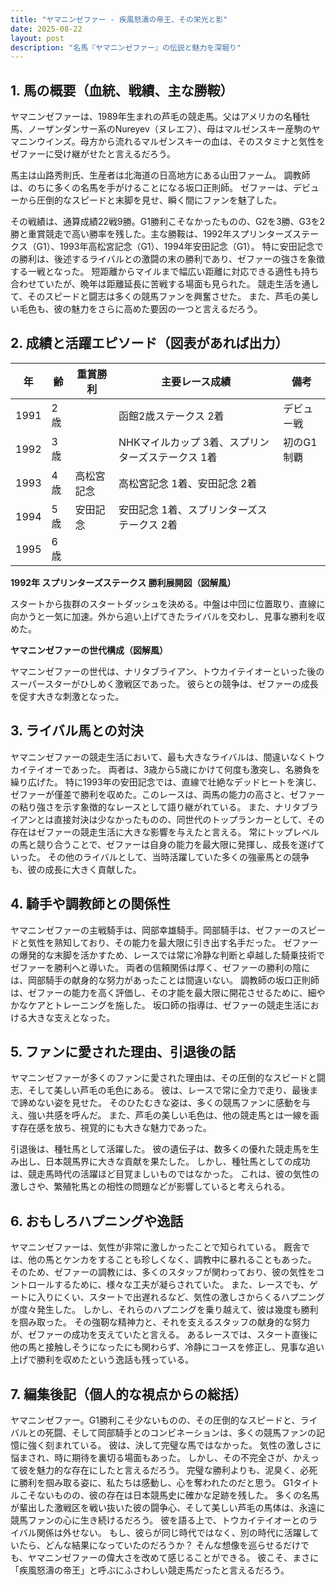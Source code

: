 ```yaml
---
title: "ヤマニンゼファー - 疾風怒濤の帝王、その栄光と影"
date: 2025-08-22
layout: post
description: "名馬『ヤマニンゼファー』の伝説と魅力を深堀り"
---
```


## 1. 馬の概要（血統、戦績、主な勝鞍）

ヤマニンゼファーは、1989年生まれの芦毛の競走馬。父はアメリカの名種牡馬、ノーザンダンサー系のNureyev（ヌレエフ）、母はマルゼンスキー産駒のヤマニンウインズ。母方から流れるマルゼンスキーの血は、そのスタミナと気性をゼファーに受け継がせたと言えるだろう。  

馬主は山路秀則氏、生産者は北海道の日高地方にある山田ファーム。  調教師は、のちに多くの名馬を手がけることになる坂口正則師。  ゼファーは、デビューから圧倒的なスピードと末脚を見せ、瞬く間にファンを魅了した。

その戦績は、通算成績22戦9勝。G1勝利こそなかったものの、G2を3勝、G3を2勝と重賞競走で高い勝率を残した。主な勝鞍は、1992年スプリンターズステークス（G1）、1993年高松宮記念（G1）、1994年安田記念（G1）。  特に安田記念での勝利は、後述するライバルとの激闘の末の勝利であり、ゼファーの強さを象徴する一戦となった。  短距離からマイルまで幅広い距離に対応できる適性も持ち合わせていたが、晩年は距離延長に苦戦する場面も見られた。  競走生活を通して、そのスピードと闘志は多くの競馬ファンを興奮させた。  また、芦毛の美しい毛色も、彼の魅力をさらに高めた要因の一つと言えるだろう。


## 2. 成績と活躍エピソード（図表があれば出力）


| 年 | 齢 | 重賞勝利 | 主要レース成績 | 備考 |
|---|---|---|---|---|
| 1991 | 2歳 |  | 函館2歳ステークス 2着 | デビュー戦 |
| 1992 | 3歳 |  | NHKマイルカップ 3着、スプリンターズステークス 1着 | 初のG1制覇 |
| 1993 | 4歳 | 高松宮記念 | 高松宮記念 1着、安田記念 2着 |  |
| 1994 | 5歳 | 安田記念 | 安田記念 1着、スプリンターズステークス 2着 |  |
| 1995 | 6歳 |  |  |  |


**1992年 スプリンターズステークス 勝利展開図（図解風）**

スタートから抜群のスタートダッシュを決める。中盤は中団に位置取り、直線に向かうと一気に加速。外から追い上げてきたライバルを交わし、見事な勝利を収めた。


**ヤマニンゼファーの世代構成（図解風）**

ヤマニンゼファーの世代は、ナリタブライアン、トウカイテイオーといった後のスーパースターがひしめく激戦区であった。  彼らとの競争は、ゼファーの成長を促す大きな刺激となった。


## 3. ライバル馬との対決

ヤマニンゼファーの競走生活において、最も大きなライバルは、間違いなくトウカイテイオーであった。  両者は、3歳から5歳にかけて何度も激突し、名勝負を繰り広げた。  特に1993年の安田記念では、直線で壮絶なデッドヒートを演じ、ゼファーが僅差で勝利を収めた。このレースは、両馬の能力の高さと、ゼファーの粘り強さを示す象徴的なレースとして語り継がれている。  また、ナリタブライアンとは直接対決は少なかったものの、同世代のトップランカーとして、その存在はゼファーの競走生活に大きな影響を与えたと言える。  常にトップレベルの馬と競り合うことで、ゼファーは自身の能力を最大限に発揮し、成長を遂げていった。  その他のライバルとして、当時活躍していた多くの強豪馬との競争も、彼の成長に大きく貢献した。


## 4. 騎手や調教師との関係性

ヤマニンゼファーの主戦騎手は、岡部幸雄騎手。岡部騎手は、ゼファーのスピードと気性を熟知しており、その能力を最大限に引き出す名手だった。  ゼファーの爆発的な末脚を活かすため、レースでは常に冷静な判断と卓越した騎乗技術でゼファーを勝利へと導いた。  両者の信頼関係は厚く、ゼファーの勝利の陰には、岡部騎手の献身的な努力があったことは間違いない。  調教師の坂口正則師は、ゼファーの能力を高く評価し、その才能を最大限に開花させるために、細やかなケアとトレーニングを施した。  坂口師の指導は、ゼファーの競走生活における大きな支えとなった。


## 5. ファンに愛された理由、引退後の話

ヤマニンゼファーが多くのファンに愛された理由は、その圧倒的なスピードと闘志、そして美しい芦毛の毛色にある。  彼は、レースで常に全力で走り、最後まで諦めない姿を見せた。  そのひたむきな姿は、多くの競馬ファンに感動を与え、強い共感を呼んだ。  また、芦毛の美しい毛色は、他の競走馬とは一線を画す存在感を放ち、視覚的にも大きな魅力であった。

引退後は、種牡馬として活躍した。  彼の遺伝子は、数多くの優れた競走馬を生み出し、日本競馬界に大きな貢献を果たした。  しかし、種牡馬としての成功は、競走馬時代の活躍ほど目覚ましいものではなかった。  これは、彼の気性の激しさや、繁殖牝馬との相性の問題などが影響していると考えられる。


## 6. おもしろハプニングや逸話

ヤマニンゼファーは、気性が非常に激しかったことで知られている。  厩舎では、他の馬とケンカをすることも珍しくなく、調教中に暴れることもあった。  そのため、ゼファーの調教には、多くのスタッフが関わっており、彼の気性をコントロールするために、様々な工夫が凝らされていた。  また、レースでも、ゲートに入りにくい、スタートで出遅れるなど、気性の激しさからくるハプニングが度々発生した。  しかし、それらのハプニングを乗り越えて、彼は幾度も勝利を掴み取った。  その強靭な精神力と、それを支えるスタッフの献身的な努力が、ゼファーの成功を支えていたと言える。  あるレースでは、スタート直後に他の馬と接触しそうになったにも関わらず、冷静にコースを修正し、見事な追い上げで勝利を収めたという逸話も残っている。


## 7. 編集後記（個人的な視点からの総括）

ヤマニンゼファー。G1勝利こそ少ないものの、その圧倒的なスピードと、ライバルとの死闘、そして岡部騎手とのコンビネーションは、多くの競馬ファンの記憶に強く刻まれている。  彼は、決して完璧な馬ではなかった。  気性の激しさに悩まされ、時に期待を裏切る場面もあった。  しかし、その不完全さが、かえって彼を魅力的な存在にしたと言えるだろう。  完璧な勝利よりも、泥臭く、必死に勝利を掴み取る姿に、私たちは感動し、心を奪われたのだと思う。  G1タイトルこそないものの、彼の存在は日本競馬史に確かな足跡を残した。  多くの名馬が輩出した激戦区を戦い抜いた彼の闘争心、そして美しい芦毛の馬体は、永遠に競馬ファンの心に生き続けるだろう。  彼を語る上で、トウカイテイオーとのライバル関係は外せない。  もし、彼らが同じ時代ではなく、別の時代に活躍していたら、どんな結果になっていたのだろうか？  そんな想像を巡らせるだけでも、ヤマニンゼファーの偉大さを改めて感じることができる。  彼こそ、まさに「疾風怒濤の帝王」と呼ぶにふさわしい競走馬だったと言えるだろう。
